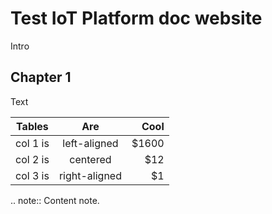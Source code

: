 Test IoT Platform doc website
=============================
Intro

Chapter 1
---------

Text

| Tables   |      Are      |  Cool |
|----------|:-------------:|------:|
| col 1 is |  left-aligned | $1600 |
| col 2 is |    centered   |   $12 |
| col 3 is | right-aligned |    $1 |

.. note::
  Content note.
  

